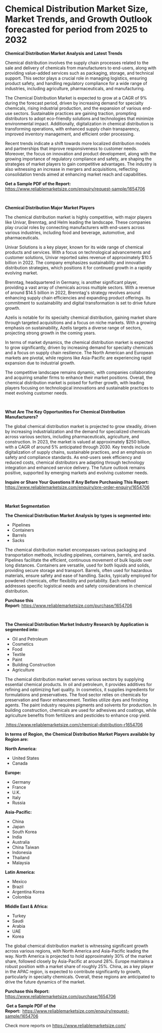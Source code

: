 <p><h1>Chemical Distribution Market Size, Market Trends, and Growth Outlook forecasted for period from 2025 to 2032</h1></p><p><strong>Chemical Distribution Market Analysis and Latest Trends</strong></p>
<p><p>Chemical distribution involves the supply chain processes related to the sale and delivery of chemicals from manufacturers to end-users, along with providing value-added services such as packaging, storage, and technical support. This sector plays a crucial role in managing logistics, ensuring product safety, and handling regulatory compliance for a wide range of industries, including agriculture, pharmaceuticals, and manufacturing.</p><p>The Chemical Distribution Market is expected to grow at a CAGR of 9% during the forecast period, driven by increasing demand for specialty chemicals, rising industrial production, and the expansion of various end-use sectors. Sustainable practices are gaining traction, prompting distributors to adopt eco-friendly solutions and technologies that minimize environmental impact. Additionally, digitalization in chemical distribution is transforming operations, with enhanced supply chain transparency, improved inventory management, and efficient order processing.</p><p>Recent trends indicate a shift towards more localized distribution models and partnerships that improve responsiveness to customer needs. Moreover, the focus on innovation and product development, along with the growing importance of regulatory compliance and safety, are shaping the strategies of market players to gain competitive advantages. The industry is also witnessing an increase in mergers and acquisitions, reflecting consolidation trends aimed at enhancing market reach and capabilities.</p></p>
<p><strong>Get a Sample PDF of the Report:&nbsp;</strong> <a href="https://www.reliablemarketsize.com/enquiry/request-sample/1654706?utm_campaign=1103&utm_medium=2&utm_source=Github&utm_content=ia&utm_term=06032025&utm_id=chemical-distribution">https://www.reliablemarketsize.com/enquiry/request-sample/1654706</a></p>
<p>&nbsp;</p>
<p><strong>Chemical Distribution Major Market Players</strong></p>
<p><p>The chemical distribution market is highly competitive, with major players like Univar, Brenntag, and Helm leading the landscape. These companies play crucial roles by connecting manufacturers with end-users across various industries, including food and beverage, automotive, and pharmaceuticals.</p><p>Univar Solutions is a key player, known for its wide range of chemical products and services. With a focus on technological advancements and customer solutions, Univar reported sales revenue of approximately $10.5 billion in 2022. The company emphasizes sustainability and innovative distribution strategies, which positions it for continued growth in a rapidly evolving market.</p><p>Brenntag, headquartered in Germany, is another significant player, providing a vast array of chemicals across multiple sectors. With a revenue of around $14.5 billion in 2022, Brenntag's strategy revolves around enhancing supply chain efficiencies and expanding product offerings. Its commitment to sustainability and digital transformation is set to drive future growth.</p><p>Azelis is notable for its specialty chemical distribution, gaining market share through targeted acquisitions and a focus on niche markets. With a growing emphasis on sustainability, Azelis targets a diverse range of sectors, projecting strong growth in the coming years.</p><p>In terms of market dynamics, the chemical distribution market is expected to grow significantly, driven by increasing demand for specialty chemicals and a focus on supply chain resilience. The North American and European markets are pivotal, while regions like Asia-Pacific are experiencing rapid expansion due to industrial growth.</p><p>The competitive landscape remains dynamic, with companies collaborating and acquiring smaller firms to enhance their market positions. Overall, the chemical distribution market is poised for further growth, with leading players focusing on technological innovations and sustainable practices to meet evolving customer needs.</p></p>
<p>&nbsp;</p>
<p><strong>What Are The Key Opportunities For Chemical Distribution Manufacturers?</strong></p>
<p><p>The global chemical distribution market is projected to grow steadily, driven by increasing industrialization and the demand for specialized chemicals across various sectors, including pharmaceuticals, agriculture, and construction. In 2023, the market is valued at approximately $250 billion, with a CAGR of around 5% anticipated through 2030. Key trends include digitalization of supply chains, sustainable practices, and an emphasis on safety and compliance standards. As end-users seek efficiency and reduced costs, chemical distributors are adapting through technology integration and enhanced service delivery. The future outlook remains positive, supported by emerging markets and evolving customer needs.</p></p>
<p><strong>Inquire or Share Your Questions If Any Before Purchasing This Report:</strong> <a href="https://www.reliablemarketsize.com/enquiry/pre-order-enquiry/1654706?utm_campaign=1103&utm_medium=2&utm_source=Github&utm_content=ia&utm_term=06032025&utm_id=chemical-distribution">https://www.reliablemarketsize.com/enquiry/pre-order-enquiry/1654706</a></p>
<p>&nbsp;</p>
<p><strong>Market Segmentation</strong></p>
<p><strong>The Chemical Distribution Market Analysis by types is segmented into:</strong></p>
<p><ul><li>Pipelines</li><li>Containers</li><li>Barrels</li><li>Sacks</li></ul></p>
<p><p>The chemical distribution market encompasses various packaging and transportation methods, including pipelines, containers, barrels, and sacks. Pipelines facilitate the efficient, continuous movement of bulk liquids over long distances. Containers are versatile, used for both liquids and solids, providing secure storage and transport. Barrels, often used for hazardous materials, ensure safety and ease of handling. Sacks, typically employed for powdered chemicals, offer flexibility and portability. Each method addresses specific logistical needs and safety considerations in chemical distribution.</p></p>
<p><strong>Purchase this Report:&nbsp;</strong><a href="https://www.reliablemarketsize.com/purchase/1654706?utm_campaign=1103&utm_medium=2&utm_source=Github&utm_content=ia&utm_term=06032025&utm_id=chemical-distribution">https://www.reliablemarketsize.com/purchase/1654706</a></p>
<p>&nbsp;</p>
<p><strong>The Chemical Distribution Market Industry Research by Application is segmented into:</strong></p>
<p><ul><li>Oil and Petroleum</li><li>Cosmetics</li><li>Food</li><li>Textile</li><li>Paint</li><li>Building Construction</li><li>Agriculture</li></ul></p>
<p><p>The chemical distribution market serves various sectors by supplying essential chemical products. In oil and petroleum, it provides additives for refining and optimizing fuel quality. In cosmetics, it supplies ingredients for formulations and preservatives. The food sector relies on chemicals for preservation and flavor enhancement. Textiles utilize dyes and finishing agents. The paint industry requires pigments and solvents for production. In building construction, chemicals are used for adhesives and coatings, while agriculture benefits from fertilizers and pesticides to enhance crop yield.</p></p>
<p><a href="https://www.reliablemarketsize.com/chemical-distribution-r1654706?utm_campaign=1103&utm_medium=2&utm_source=Github&utm_content=ia&utm_term=06032025&utm_id=chemical-distribution">&nbsp;https://www.reliablemarketsize.com/chemical-distribution-r1654706</a></p>
<p><strong>In terms of Region, the Chemical Distribution Market Players available by Region are:</strong></p>
<p>
    <p> <strong> North America: </strong>
        <ul>
            <li>United States</li>
            <li>Canada</li>
        </ul>
        </p> 
    <p> <strong> Europe: </strong>
        <ul>
            <li>Germany</li>
            <li>France</li>
            <li>U.K.</li>
            <li>Italy</li>
            <li>Russia</li>
        </ul>
        </p> 
    <p> <strong> Asia-Pacific: </strong>
        <ul>
            <li>China</li>
            <li>Japan</li>
            <li>South Korea</li>
            <li>India</li>
            <li>Australia</li>
            <li>China Taiwan</li>
            <li>Indonesia</li>
            <li>Thailand</li>
            <li>Malaysia</li>
        </ul>
        </p> 
    <p> <strong> Latin America: </strong>
        <ul>
            <li>Mexico</li>
            <li>Brazil</li>
            <li>Argentina Korea</li>
            <li>Colombia</li>
        </ul>
        </p> 
    <p> <strong> Middle East & Africa: </strong>
        <ul>
            <li>Turkey</li>
            <li>Saudi</li>
            <li>Arabia</li>
            <li>UAE</li>
            <li>Korea</li>
        </ul>
    </p>
    </p>
<p><p>The global chemical distribution market is witnessing significant growth across various regions, with North America and Asia-Pacific leading the way. North America is projected to hold approximately 30% of the market share, followed closely by Asia-Pacific at around 28%. Europe maintains a robust position with a market share of roughly 25%. China, as a key player in the APAC region, is expected to contribute significantly to growth, particularly in specialty chemicals. Overall, these regions are anticipated to drive the future dynamics of the market.</p></p>
<p><strong>Purchase this Report: </strong><a href="https://www.reliablemarketsize.com/purchase/1654706?utm_campaign=1103&utm_medium=2&utm_source=Github&utm_content=ia&utm_term=06032025&utm_id=chemical-distribution">https://www.reliablemarketsize.com/purchase/1654706</a></p>
<p>&nbsp;<strong>Get a Sample PDF of the Report:&nbsp;&nbsp;</strong><a href="https://www.reliablemarketsize.com/enquiry/request-sample/1654706?utm_campaign=1103&utm_medium=2&utm_source=Github&utm_content=ia&utm_term=06032025&utm_id=chemical-distribution">https://www.reliablemarketsize.com/enquiry/request-sample/1654706</a></p>
<p><strong></strong></p>
<p>Check more reports on <a href="https://www.reliablemarketsize.com/?utm_campaign=1103&utm_medium=2&utm_source=Github&utm_content=ia&utm_term=06032025&utm_id=chemical-distribution">https://www.reliablemarketsize.com/</a></p>